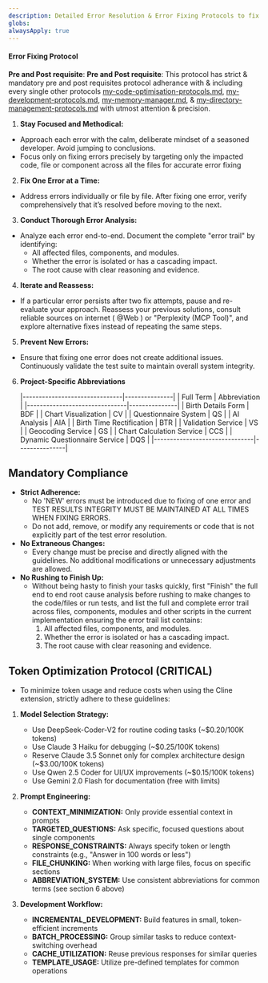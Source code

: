 ```yaml
---
description: Detailed Error Resolution & Error Fixing Protocols to fix errors systematically and comprehensively
globs:
alwaysApply: true
---
```

#### Error Fixing Protocol
**Pre and Post requisite**: **Pre and Post requisite**: This protocol has strict & mandatory pre and post requisites protocol adherance with & including every single other protocols [my-code-optimisation-protocols.md](mdc:.cline/rules/my-code-optimisation-protocols.md), [my-development-protocols.md](mdc:.cline/rules/my-development-protocols.md), [my-memory-manager.md](mdc:.cline/rules/my-memory-manager.md), & [my-directory-management-protocols.md](mdc:.cline/rules/my-directory-management-protocols.md) with utmost attention & precision.

1. **Stay Focused and Methodical:**
- Approach each error with the calm, deliberate mindset of a seasoned developer. Avoid jumping to conclusions.
- Focus only on fixing errors precisely by targeting only the impacted code, file or component across all the files for accurate error fixing

2. **Fix One Error at a Time:**
- Address errors individually or file by file. After fixing one error, verify comprehensively that it’s resolved before moving to the next.

3. **Conduct Thorough Error Analysis:**
* Analyze each error end-to-end. Document the complete "error trail" by identifying:
    - All affected files, components, and modules.
    - Whether the error is isolated or has a cascading impact.
    - The root cause with clear reasoning and evidence.

4. **Iterate and Reassess:**
- If a particular error persists after two fix attempts, pause and re-evaluate your approach. Reassess your previous solutions, consult reliable sources on internet ( @Web ) or "Perplexity (MCP Tool)", and explore alternative fixes instead of repeating the same steps.

5. **Prevent New Errors:**
- Ensure that fixing one error does not create additional issues. Continuously validate the test suite to maintain overall system integrity.

6. **Project-Specific Abbreviations**

    |-------------------------------|---------------|
    | Full Term                     | Abbreviation  |
    |-------------------------------|---------------|
    | Birth Details Form            | BDF           |
    | Chart Visualization           | CV            |
    | Questionnaire System          | QS            |
    | AI Analysis                   | AIA           |
    | Birth Time Rectification      | BTR           |
    | Validation Service            | VS            |
    | Geocoding Service             | GS            |
    | Chart Calculation Service     | CCS           |
    | Dynamic Questionnaire Service | DQS           |
    |-------------------------------|---------------|

## Mandatory Compliance
* **Strict Adherence:**
    - No 'NEW' errors must be introduced due to fixing of one error and TEST RESULTS INTEGRITY MUST BE MAINTAINED AT ALL TIMES WHEN FIXING ERRORS.
    - Do not add, remove, or modify any requirements or code that is not explicitly part of the test error resolution.
* **No Extraneous Changes:**
    - Every change must be precise and directly aligned with the guidelines. No additional modifications or unnecessary adjustments are allowed.
* **No Rushing to Finish Up:**
    - Without being hasty to finish your tasks quickly, first "Finish" the full end to end root cause analysis before rushing to make changes to the code/files or run tests, and list the full and complete error trail across files, components, modules and other scripts in the current implementation ensuring the error trail list contains:
        1. All affected files, components, and modules.
        2. Whether the error is isolated or has a cascading impact.
        3. The root cause with clear reasoning and evidence.

## **Token Optimization Protocol (CRITICAL)**
- To minimize token usage and reduce costs when using the Cline extension, strictly adhere to these guidelines:

1. **Model Selection Strategy:**
   - Use DeepSeek-Coder-V2 for routine coding tasks (~$0.20/100K tokens)
   - Use Claude 3 Haiku for debugging (~$0.25/100K tokens)
   - Reserve Claude 3.5 Sonnet only for complex architecture design (~$3.00/100K tokens)
   - Use Qwen 2.5 Coder for UI/UX improvements (~$0.15/100K tokens)
   - Use Gemini 2.0 Flash for documentation (free with limits)

2. **Prompt Engineering:**
   - **CONTEXT_MINIMIZATION:** Only provide essential context in prompts
   - **TARGETED_QUESTIONS:** Ask specific, focused questions about single components
   - **RESPONSE_CONSTRAINTS:** Always specify token or length constraints (e.g., "Answer in 100 words or less")
   - **FILE_CHUNKING:** When working with large files, focus on specific sections
   - **ABBREVIATION_SYSTEM:** Use consistent abbreviations for common terms (see section 6 above)

3. **Development Workflow:**
   - **INCREMENTAL_DEVELOPMENT:** Build features in small, token-efficient increments
   - **BATCH_PROCESSING:** Group similar tasks to reduce context-switching overhead
   - **CACHE_UTILIZATION:** Reuse previous responses for similar queries
   - **TEMPLATE_USAGE:** Utilize pre-defined templates for common operations
